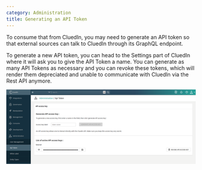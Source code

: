 ```yaml
---
category: Administration
title: Generating an API Token
---
```


To consume that from CluedIn, you may need to generate an API token so that external sources can talk to CluedIn through its GraphQL endpoint. 

To generate a new API token, you can head to the Settings part of CluedIn where it will ask you to give the API Token a name. You can generate as many API Tokens as necessary and you can revoke these tokens, which will render them depreciated and unable to communicate with CluedIn via the Rest API anymore. 

![Diagram](apitoken.png)
